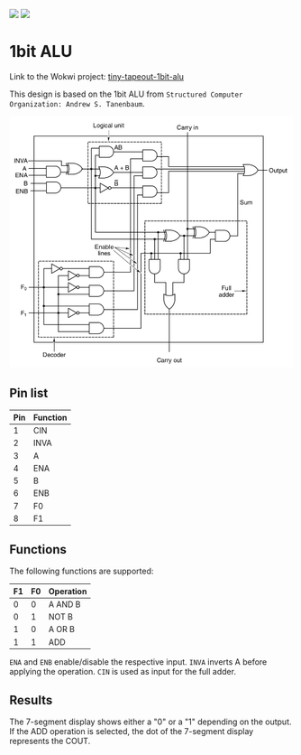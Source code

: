 ![](../../workflows/gds/badge.svg) ![](../../workflows/docs/badge.svg)

# 1bit ALU

Link to the Wokwi project: [tiny-tapeout-1bit-alu](https://wokwi.com/projects/340318610245288530)

This design is based on the 1bit ALU from `Structured Computer Organization: Andrew S. Tanenbaum`.

![1bit ALU](./img/1bit-alu.png)

## Pin list

| Pin | Function |
|---|------|
| 1 | CIN  |
| 2 | INVA |
| 3 | A    |
| 4 | ENA  |
| 5 | B    |
| 6 | ENB  |
| 7 | F0   |
| 8 | F1   |

## Functions

The following functions are supported:

| F1 | F0 | Operation |
|----|----|---------|
| 0  | 0  | A AND B |
| 0  | 1  | NOT B   |
| 1  | 0  | A OR B  |
| 1  | 1  | ADD     |

`ENA` and `ENB` enable/disable the respective input.
`INVA` inverts A before applying the operation.
`CIN` is used as input for the full adder.

## Results

The 7-segment display shows either a "0" or a "1" depending on the output.
If the ADD operation is selected, the dot of the 7-segment display represents the COUT.


